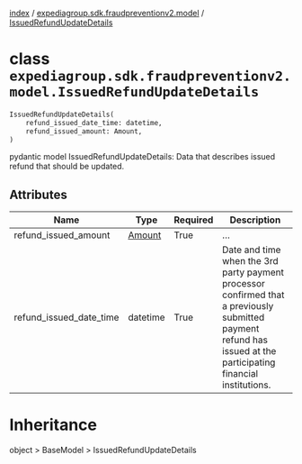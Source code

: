[index](index.md) /
[expediagroup.sdk.fraudpreventionv2.model](expediagroup.sdk.fraudpreventionv2.model.md)
/ [IssuedRefundUpdateDetails](IssuedRefundUpdateDetails.md)

# class `expediagroup.sdk.fraudpreventionv2.model.IssuedRefundUpdateDetails`

```python
IssuedRefundUpdateDetails(
    refund_issued_date_time: datetime,
    refund_issued_amount: Amount,
)
```

pydantic model IssuedRefundUpdateDetails: Data that describes issued
refund that should be updated.

## Attributes

| Name                    | Type                | Required | Description                                                                                                                                                     |
| ----------------------- | ------------------- | -------- | --------------------------------------------------------------------------------------------------------------------------------------------------------------- |
| refund_issued_amount    | [Amount](Amount.md) | True     | …                                                                                                                                                               |
| refund_issued_date_time | datetime            | True     | Date and time when the 3rd party payment processor confirmed that a previously submitted payment refund has issued at the participating financial institutions. |

# Inheritance

object > BaseModel > IssuedRefundUpdateDetails
